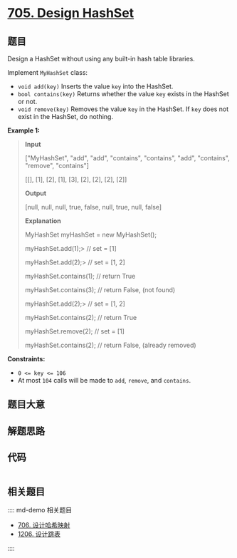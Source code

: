 # [705. Design HashSet](https://leetcode.com/problems/design-hashset/)

## 题目

Design a HashSet without using any built-in hash table libraries.

Implement `MyHashSet` class:

  * `void add(key)` Inserts the value `key` into the HashSet.
  * `bool contains(key)` Returns whether the value `key` exists in the HashSet or not.
  * `void remove(key)` Removes the value `key` in the HashSet. If `key` does not exist in the HashSet, do nothing.



**Example 1:**

> 
> 
> 
> 
> 
> **Input**
> 
> ["MyHashSet", "add", "add", "contains", "contains", "add", "contains", "remove", "contains"]
> 
> [[], [1], [2], [1], [3], [2], [2], [2], [2]]
> 
> **Output**
> 
> [null, null, null, true, false, null, true, null, false]
> 
> 
> 
> **Explanation**
> 
> MyHashSet myHashSet = new MyHashSet();
> 
> myHashSet.add(1);> 
>   // set = [1]
> 
> myHashSet.add(2);> 
>   // set = [1, 2]
> 
> myHashSet.contains(1); // return True
> 
> myHashSet.contains(3); // return False, (not found)
> 
> myHashSet.add(2);> 
>   // set = [1, 2]
> 
> myHashSet.contains(2); // return True
> 
> myHashSet.remove(2);   // set = [1]
> 
> myHashSet.contains(2); // return False, (already removed)



**Constraints:**

  * `0 <= key <= 106`
  * At most `104` calls will be made to `add`, `remove`, and `contains`.


## 题目大意

## 解题思路

## 代码

```javascript

```

## 相关题目

:::: md-demo 相关题目
- [706. 设计哈希映射](./0706.md)
- [1206. 设计跳表](https://leetcode.com/problems/design-skiplist)

::::
